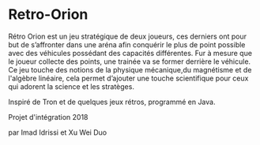# Retro-Orion 

Rétro Orion est un jeu stratégique de deux joueurs, ces derniers ont pour but de s’affronter dans une aréna afin conquérir le plus de point possible avec des véhicules possédant des capacités différentes. Fur à mesure que le joueur collecte des points,  une trainée va se former derrière le véhicule. Ce jeu touche des notions de la physique mécanique,du magnétisme et de l'algèbre linéaire, cela permet d’ajouter une touche scientifique pour ceux qui adorent la science et les stratèges.  

Inspiré de Tron et de quelques jeux rétros, programmé en Java.

Projet d'intégration 2018 

par Imad Idrissi et Xu Wei Duo
